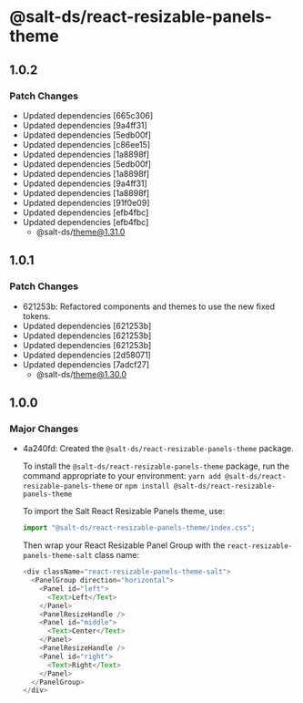 # @salt-ds/react-resizable-panels-theme

## 1.0.2

### Patch Changes

- Updated dependencies [665c306]
- Updated dependencies [9a4ff31]
- Updated dependencies [5edb00f]
- Updated dependencies [c86ee15]
- Updated dependencies [1a8898f]
- Updated dependencies [5edb00f]
- Updated dependencies [1a8898f]
- Updated dependencies [9a4ff31]
- Updated dependencies [1a8898f]
- Updated dependencies [91f0e09]
- Updated dependencies [efb4fbc]
- Updated dependencies [efb4fbc]
  - @salt-ds/theme@1.31.0

## 1.0.1

### Patch Changes

- 621253b: Refactored components and themes to use the new fixed tokens.
- Updated dependencies [621253b]
- Updated dependencies [621253b]
- Updated dependencies [621253b]
- Updated dependencies [2d58071]
- Updated dependencies [7adcf27]
  - @salt-ds/theme@1.30.0

## 1.0.0

### Major Changes

- 4a240fd: Created the `@salt-ds/react-resizable-panels-theme` package.

  To install the `@salt-ds/react-resizable-panels-theme` package, run the command appropriate to your environment: `yarn add @salt-ds/react-resizable-panels-theme` or `npm install @salt-ds/react-resizable-panels-theme`

  To import the Salt React Resizable Panels theme, use:

  ```js
  import "@salt-ds/react-resizable-panels-theme/index.css";
  ```

  Then wrap your React Resizable Panel Group with the `react-resizable-panels-theme-salt` class name:

  ```js
  <div className="react-resizable-panels-theme-salt">
    <PanelGroup direction="horizontal">
      <Panel id="left">
        <Text>Left</Text>
      </Panel>
      <PanelResizeHandle />
      <Panel id="middle">
        <Text>Center</Text>
      </Panel>
      <PanelResizeHandle />
      <Panel id="right">
        <Text>Right</Text>
      </Panel>
    </PanelGroup>
  </div>
  ```
